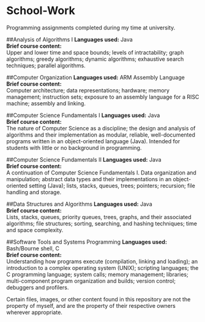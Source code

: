 # School-Work
Programming assignments completed during my time at university.

##Analysis of Algorithms I
<b>Languages used:</b> Java<br>
<b>Brief course content:</b><br>
Upper and lower time and space bounds; levels of intractability; graph algorithms; greedy algorithms; dynamic algorithms; exhaustive search techniques; parallel algorithms.

##Computer Organization
<b>Languages used:</b> ARM Assembly Language<br>
<b>Brief course content:</b><br>
Computer architecture; data representations; hardware; memory management; instruction sets; exposure to an assembly language for a RISC machine; assembly and linking.

##Computer Science Fundamentals I
<b>Languages used:</b> Java<br>
<b>Brief course content:</b><br>
The nature of Computer Science as a discipline; the design and analysis of algorithms and their implementation as modular, reliable, well-documented programs written in an object-oriented language (Java). Intended for students with little or no background in programming. 

##Computer Science Fundamentals II
<b>Languages used:</b> Java<br>
<b>Brief course content:</b><br>
A continuation of Computer Science Fundamentals I. Data organization and manipulation; abstract data types and their implementations in an object-oriented setting (Java); lists, stacks, queues, trees; pointers; recursion; file handling and storage. 

##Data Structures and Algorithms
<b>Languages used:</b> Java<br>
<b>Brief course content:</b><br>
Lists, stacks, queues, priority queues, trees, graphs, and their associated algorithms; file structures; sorting, searching, and hashing techniques; time and space complexity.

##Software Tools and Systems Programming
<b>Languages used:</b> Bash/Bourne shell, C<Br>
<b>Brief course content:</b><br>
Understanding how programs execute (compilation, linking and loading); an introduction to a complex operating system (UNIX); scripting languages; the C programming language; system calls; memory management; libraries; multi-component program organization and builds; version control; debuggers and profilers.<br>

Certain files, images, or other content found in this repository are not the property of myself, and are the property of their respective owners wherever appropriate.
